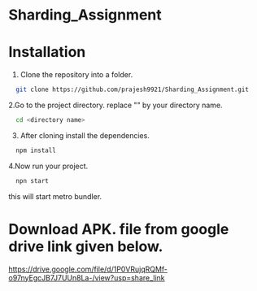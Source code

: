 # Sharding_Assignment


# Installation

1. Clone the repository into a folder.
```sh
  git clone https://github.com/prajesh9921/Sharding_Assignment.git
```
2.Go to the project directory. replace "<directory name>" by your directory name.
```sh
  cd <directory name>
```
3. After cloning install the dependencies.
```sh
  npm install
```
4.Now run your project.
```sh
  npn start
```
this will start metro bundler.

# Download APK. file from google drive link given below.

https://drive.google.com/file/d/1P0VRujqRQMf-o97nyEgcJB7J7UUn8La-/view?usp=share_link
